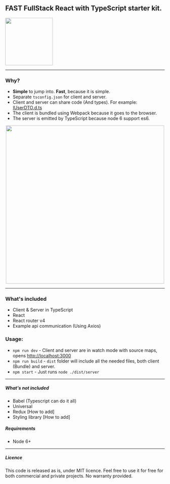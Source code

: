## FAST FullStack React with TypeScript starter kit.
<img src="https://github.com/gilamran/fullstack-typescript/raw/master/logo.png" width="150">

---

### Why?
* **Simple** to jump into. **Fast**, because it is simple.
* Separate `tsconfig.json` for client and server.
* Client and server can share code (And types). For example: [IUserDTO.d.ts](https://github.com/gilamran/fullstack-typescript/blob/master/src/shared/IUserDTO.d.ts)
* The client is bundled using Webpack because it goes to the browser.
* The server is emitted by TypeScript because node 6 support es6.


<p align="center"> 
<img src="https://github.com/gilamran/fullstack-typescript/raw/master/flow.png" width="500">
</p>

---


### What's included
* Client & Server in TypeScript
* React
* React router v4
* Example api communication (Using Axios)

### Usage:
* `npm run dev` - Client and server are in watch mode with source maps, opens [http://localhost:3000](http://localhost:3000)
* `npm run build` - `dist` folder will include all the needed files, both client (Bundle) and server.
* `npm start` - Just runs `node ./dist/server`  


---

##### What's not included
* Babel (Typescript can do it all)
* Universal
* Redux [How to add]
* Styling library [How to add]

##### Requirements
* Node 6+



---

##### Licence
This code is released as is, under MIT licence. Feel free to use it for free for both commercial and private projects. No warranty provided.
